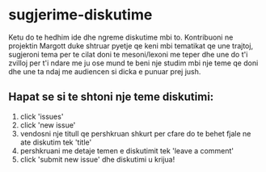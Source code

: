 # sugjerime-diskutime
Ketu do te hedhim ide dhe ngreme diskutime mbi to. Kontribuoni ne projektin Margott duke shtruar pyetje qe keni mbi tematikat qe une trajtoj, sugjeroni tema per te cilat doni te mesoni/lexoni me teper dhe une do t'i zvilloj per t'i ndare me ju ose mund te beni nje studim mbi nje teme qe doni dhe une ta ndaj me audiencen si dicka e punuar prej jush.
## Hapat se si te shtoni nje teme diskutimi:
1. click 'issues'
2. click 'new issue'
3. vendosni nje titull qe pershkruan shkurt per cfare do te behet fjale ne ate diskutim tek 'title'
4. pershkruani me detaje temen e diskutimit tek 'leave a comment'
5. click 'submit new issue' dhe diskutimi u krijua!
